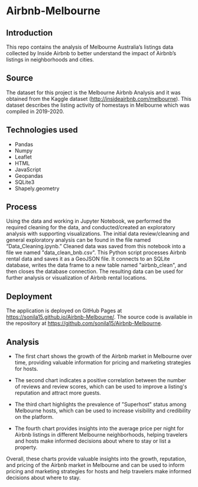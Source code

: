 # Airbnb-Melbourne

## Introduction

This repo contains the analysis of Melbourne Australia’s listings data collected by Inside Airbnb to better understand the impact of Airbnb’s listings in neighborhoods and cities. 

## Source

The dataset for this project is the Melbourne Airbnb Analysis and it was obtained from the Kaggle dataset (http://insideairbnb.com/melbourne). This dataset describes the listing activity of homestays in Melbourne which was compiled in 2019-2020. 

## Technologies used

+ Pandas
+ Numpy
+ Leaflet
+ HTML
+ JavaScript
+ Geopandas
+ SQLite3
+ Shapely.geometry

## Process

Using the data and working in Jupyter Notebook, we performed the required cleaning for the data, and conducted/created an exploratory analysis with supporting visualizations. The initial data review/cleaning and general exploratory analysis can be found in the file named “Data_Cleaning.ipynb.” Cleaned data was saved from this notebook into a file we named "data_clean_bnb.csv". This Python script processes Airbnb rental data and saves it as a GeoJSON file. It connects to an SQLite database, writes the data frame to a new table named "airbnb_clean", and then closes the database connection. The resulting data can be used for further analysis or visualization of Airbnb rental locations. 

## Deployment

The application is deployed on GitHub Pages at https://sonila15.github.io/Airbnb-Melbourne/. The source code is available in the repository at https://github.com/sonila15/Airbnb-Melbourne.

## Analysis

- The first chart shows the growth of the Airbnb market in Melbourne over time, providing valuable information for pricing and marketing strategies for hosts.

- The second chart indicates a positive correlation between the number of reviews and review scores, which can be used to improve a listing's reputation and attract more guests.

- The third chart highlights the prevalence of "Superhost" status among Melbourne hosts, which can be used to increase visibility and credibility on the platform.

- The fourth chart provides insights into the average price per night for Airbnb listings in different Melbourne neighborhoods, helping travelers and hosts make informed decisions about where to stay or list a property.

Overall, these charts provide valuable insights into the growth, reputation, and pricing of the Airbnb market in Melbourne and can be used to inform pricing and marketing strategies for hosts and help travelers make informed decisions about where to stay.


